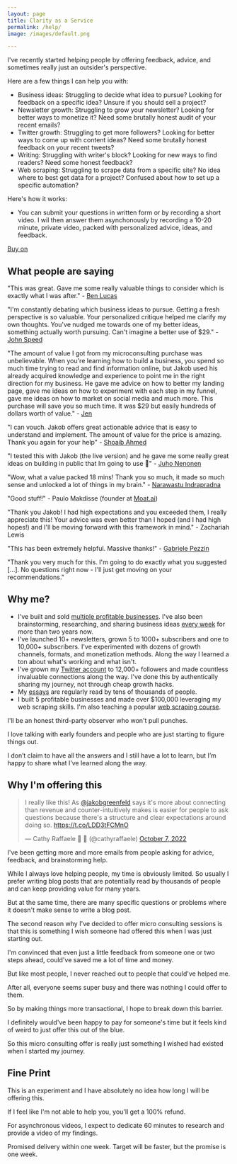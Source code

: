 ```yaml
---
layout: page
title: Clarity as a Service
permalink: /help/
image: /images/default.png

---
```


I've recently started helping people by offering feedback, advice, and sometimes really just an outsider's perspective. 

Here are a few things I can help you with:

* Business ideas: Struggling to decide what idea to pursue? Looking for feedback on a specific idea? Unsure if you should sell a project?
* Newsletter growth: Struggling to grow your newsletter? Looking for better ways to monetize it? Need some brutally honest audit of your recent emails?
* Twitter growth: Struggling to get more followers? Looking for better ways to come up with content ideas? Need some brutally honest feedback on your recent tweets?
* Writing: Struggling with writer's block? Looking for new ways to find readers? Need some honest feedback?
* Web scraping: Struggling to scrape data from a specific site? No idea where to best get data for a project? Confused about how to set up a specific automation?

Here's how it works:

* You can submit your questions in written form or by recording a short video. I wil then answer them asynchonously by recording a 10-20 minute, private video, packed with personalized advice, ideas, and feedback.

<script src="https://gumroad.com/js/gumroad.js"></script>
<a class="gumroad-button" href="https://jakobgreenfeld.gumroad.com/l/uigrl/">Buy on</a>


## What people are saying

"This was great. Gave me some really valuable things to consider which is exactly what I was after." - [Ben Lucas](https://haveaplan.xyz)

"I'm constantly debating which business ideas to pursue. Getting a fresh perspective is so valuable. Your personalized critique helped me clarify my own thoughts. You've nudged me towards one of my better ideas, something actually worth pursuing. Can't imagine a better use of $29." - [John Speed](https://twitter.com/John_Speed)

"The amount of value I got from my microconsulting purchase was unbelievable. When you're learning how to build a business, you spend so much time trying to read and find information online, but Jakob used his already acquired knowledge and experience to point me in the right direction for my business. He gave me advice on how to better my landing page, gave me ideas on how to experiment with each step in my funnel, gave me ideas on how to market on social media and much more. This purchase will save you so much time. It was $29 but easily hundreds of dollars worth of value." - [Jen](https://twitter.com/raff_jen)

"I can vouch. Jakob offers great actionable advice that is easy to understand and implement. The amount of value for the price is amazing. Thank you again for your help" - [Shoaib Ahmed](https://twitter.com/ShoaibA323/status/1578324696214704129)


"I tested this with Jakob (the live version) and he gave me some really great ideas on building in public that Im going to use 🙏" - [Juho Nenonen](https://twitter.com/JNeponen/status/1578362698697302016)

"Wow, what a value packed 18 mins! Thank you so much, it made so much sense and unlocked a lot of things in my brain." - [Narawastu Indrapradna](https://www.linkedin.com/in/narawastu-indrapradna-a485263b/?originalSubdomain=id)

"Good stuff!" - Paulo Makdisse (founder at [Moat.ai](https://moat.ai))

"Thank you Jakob! I had high expectations and you exceeded them, I really appreciate this! Your advice was even better than I hoped (and I had high hopes!) and I'll be moving forward with this framework in mind." - Zachariah Lewis

"This has been extremely helpful. Massive thanks!" - [Gabriele Pezzin](https://www.flygohr.com)

"Thank you very much for this. I'm going to do exactly what you suggested [...]. No questions right now - I'll just get moving on your recommendations."

## Why me?


* I've built and sold [multiple profitable businesses](/about). I've also been brainstorming, researching, and sharing business ideas [every week](https://brainstorms.substack.com) for more than two years now.
* I've launched 10+ newsletters, grown 5 to 1000+ subscribers and one to 10,000+ subscribers. I've experimented with dozens of growth channels, formats, and monetization methods. Along the way I learned a ton about what's working and what isn't.
* I've grown my [Twitter account](https://twitter.com/jakobgreenfeld) to 12,000+ followers and made countless invaluable connections along the way. I've done this by authentically sharing my journey, not through cheap growth hacks. 
* My [essays](/articles) are regularly read by tens of thousands of people. 
* I built 5 profitable businesses and made over $100,000 leveraging my web scraping skills. I'm also teaching a popular [web scraping course](https://jakobgreenfeld.gumroad.com/l/scraping).

I'll be an honest third-party observer who won't pull punches.

I love talking with early founders and people who are just starting to figure things out. 

I don’t claim to have all the answers and I still have a lot to learn, but I’m happy to share what I’ve learned along the way.


## Why I'm offering this

<blockquote class="twitter-tweet"><p lang="en" dir="ltr">I really like this! As <a href="https://twitter.com/jakobgreenfeld?ref_src=twsrc%5Etfw">@jakobgreenfeld</a> says it&#39;s more about connecting than revenue and counter-intuitively makes is easier for people to ask questions because there&#39;s a structure and clear expectations around doing so. <a href="https://t.co/LDD3tFCMnO">https://t.co/LDD3tFCMnO</a></p>&mdash; Cathy Raffaele 🍏 🥔 (@cathyraffaele) <a href="https://twitter.com/cathyraffaele/status/1578255521483669507?ref_src=twsrc%5Etfw">October 7, 2022</a></blockquote> <script async src="https://platform.twitter.com/widgets.js" charset="utf-8"></script>

I've been getting more and more emails from people asking for advice, feedback, and brainstorming help. 

While I always love helping people, my time is obviously limited. So usually I prefer writing blog posts that are potentially read by thousands of people and can keep providing value for many years. 

But at the same time, there are many specific questions or problems where it doesn't make sense to write a blog post. 

The second reason why I've decided to offer micro consulting sessions is that this is something I wish someone had offered this when I was just starting out. 

I'm convinced that even just a little feedback from someone one or two steps ahead, could've saved me a lot of time and money.

But like most people, I never reached out to people that could've helped me. 

After all, everyone seems super busy and there was nothing I could offer to them. 

So by making things more transactional, I hope to break down this barrier. 

I definitely would've been happy to pay for someone's time but it feels kind of weird to just offer this out of the blue. 

So this micro consulting offer is really just something I wished had existed when I started my journey. 

## Fine Print

This is an experiment and I have absolutely no idea how long I will be offering this. 

If I feel like I'm not able to help you, you'll get a 100% refund. 

For asynchronous videos, I expect to dedicate 60 minutes to research and provide a video of my findings. 

Promised delivery within one week. Target will be faster, but the promise is one week.






